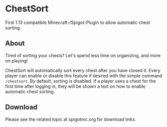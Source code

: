 # ChestSort
First 1.13 compatible Minecraft-/Spigot-Plugin to allow automatic chest sorting.

## About
Tired of sorting your chests? Let's spend less time on organizing, and more on playing!

ChestSort will automatically sort every chest after you have closed it. Every player can enable or disable this feature if desired with the simple command `/chestsort`. By default, sorting is disabled. If a player uses a chest for the first time after logging in, they will be shown a text on how to enable automatic chest sorting.

## Download
Please see the related topic at spigotmc.org for download links.

